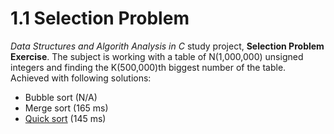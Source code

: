 1.1 Selection Problem
=========

*Data Structures and Algorith Analysis in C* study project, **Selection Problem Exercise**. The subject is working with a table of N(1,000,000) unsigned integers and finding the K(500,000)th biggest number of the table. Achieved with following solutions:
- Bubble sort (N/A)
- Merge sort (165 ms)
- [Quick sort][1] (145 ms)

[1]: https://msdn.microsoft.com/en-us/library/zes7xw0h.aspx?f=255&MSPPError=-2147217396
